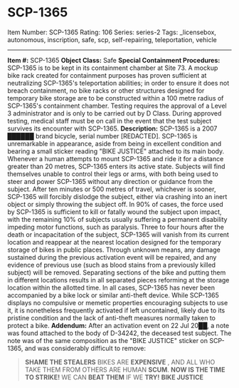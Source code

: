# SCP-1365
Item Number: SCP-1365
Rating: 106
Series: series-2
Tags: _licensebox, autonomous, inscription, safe, scp, self-repairing, teleportation, vehicle

---

**Item #:** SCP-1365
**Object Class:** Safe
**Special Containment Procedures:** SCP-1365 is to be kept in its containment chamber at Site 73. A mockup bike rack created for containment purposes has proven sufficient at neutralizing SCP-1365's teleportation abilities; in order to ensure it does not breach containment, no bike racks or other structures designed for temporary bike storage are to be constructed within a 100 metre radius of SCP-1365's containment chamber. Testing requires the approval of a Level 3 administrator and is only to be carried out by D Class. During approved testing, medical staff must be on call in the event that the test subject survives its encounter with SCP-1365.
**Description:** SCP-1365 is a 2007 ██████ brand bicycle, serial number [REDACTED]. SCP-1365 is unremarkable in appearance, aside from being in excellent condition and bearing a small sticker reading "BIKE JUSTICE" attached to its main body.
Whenever a human attempts to mount SCP-1365 and ride it for a distance greater than 20 metres, SCP-1365 enters its active state. Subjects will find themselves unable to control their legs or arms, with both being used to steer and power SCP-1365 without any direction or guidance from the subject. After ten minutes or 500 metres of travel, whichever is sooner, SCP-1365 will forcibly dislodge the subject, either via crashing into an inert object or simply throwing the subject off. In 90% of cases, the force used by SCP-1365 is sufficient to kill or fatally wound the subject upon impact, with the remaining 10% of subjects usually suffering a permanent disability impeding motor functions, such as paralysis.
Three to four hours after the death or incapacitation of the subject, SCP-1365 will vanish from its current location and reappear at the nearest location designed for the temporary storage of bikes in public places. Through unknown means, any damage sustained during the previous activation event will be repaired, and any evidence of previous use (such as blood stains from a previously killed subject) will be removed. Separating sections of the bike and putting them in different locations results in all separated pieces reforming at the storage location within the allotted time.
In all cases, SCP-1365 has never been accompanied by a bike lock or similar anti-theft device. While SCP-1365 displays no compulsive or memetic properties encouraging subjects to use it, it is nonetheless frequently activated if left uncontained, likely due to its pristine condition and the lack of anti-theft measures normally taken to protect a bike.
**Addendum:** After an activation event on 22 Jul 20██, a note was found attached to the body of D-34242, the deceased test subject. The note was of the same composition as the "BIKE JUSTICE" sticker on SCP-1365, and was considerably difficult to remove:
> **SHAME THE STEALERS**
> BIKES ARE **EXPENSIVE** , AND ALL WHO TAKE THEM FROM OTHERS ARE HUMAN **SCUM**.
> **NOW IS THE TIME TO STRIKE!**
> WE CAN **BEAT THEM** IF WE **TRY!**
> **BIKE JUSTICE**